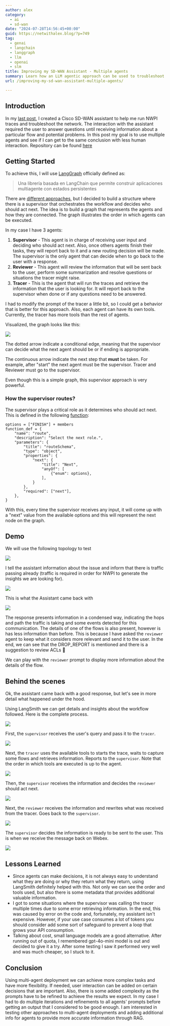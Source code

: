 ```yaml
---
author: alex
category:
  - ai
  - sd-wan
date: "2024-07-28T14:56:45+00:00"
guid: https://netwithalex.blog/?p=749
tag:
  - genai
  - langchain
  - langgraph
  - llm
  - openai
  - slm
title: Improving my SD-WAN Assistant - Multiple agents
summary: Learn how an LLM agentic approach can be used to troubleshoot your SD-WAN network
url: /improving-my-sd-wan-assistant-multiple-agents/

---
```

## Introduction

In my [last post](/building-my-first-sd-wan-ai-assistant-with-langchain/), I created a Cisco SD-WAN assistant to help me run NWPI traces and troubleshoot the network. The interaction with the assistant required the user to answer questions until receiving information about a particular flow and potential problems. In this post my goal is to use multiple agents and see if I can get to the same conclusion with less human interaction. Repository can be found [here](https://github.com/aruiz-p/sdwan-langgraph)

## Getting Started

To achieve this, I will use [LangGraph](https://langchain-ai.github.io/langgraph/) officially defined as:

>Una librería basada en LangChain que permite construir aplicaciones multiagente con estados persistentes

There are [different approaches](https://langchain-ai.github.io/langgraph/tutorials/#multi-agent-systems), but I decided to build a structure where there is a supervisor that orchestrates the workflow and decides who should act next. The idea is to build a graph that represents the agents and how they are connected. The graph illustrates the order in which agents can be executed.



In my case I have 3 agents:

1. **Supervisor** \- This agent is in charge of receiving user input and deciding who should act next. Also, once others agents finish their tasks, they will report back to it and a new routing decision will be made. The supervisor is the only agent that can decide when to go back to the user with a response.
1. **Reviewer** \- This agent will review the information that will be sent back to the user, perform some summarization and resolve questions or situations the tracer might raise.
1. **Tracer** \- This is the agent that will run the traces and retrieve the information that the user is looking for. It will report back to the supervisor when done or if any questions need to be answered.

I had to modify the prompt of the tracer a little bit, so I could get a behavior that is better for this approach. Also, each agent can have its own tools. Currently, the tracer has more tools than the rest of agents.

Visualized, the graph looks like this:

![](/wp-content/uploads/2024/07/graph.png)

The dotted arrow indicate a conditional edge, meaning that the supervisor can decide what the next agent should be or if ending is appropriate.

The continuous arrow indicate the next step that **must** be taken. For example, after "start" the next agent must be the supervisor. Tracer and Reviewer must go to the supervisor.

Even though this is a simple graph, this supervisor approach is very powerful.

### How the supervisor routes?

The supervisor plays a critical role as it determines who should act next. This is defined in the following [function](https://platform.openai.com/docs/guides/function-calling):

```
options = ["FINISH"] + members
function_def = {
    "name": "route",
    "description": "Select the next role.",
    "parameters": {
        "title": "routeSchema",
        "type": "object",
        "properties": {
            "next": {
                "title": "Next",
                "anyOf": [
                    {"enum": options},
                ],
            }
        },
        "required": ["next"],
    },
}
```

With this, every time the supervisor receives any input, it will come up with a "next" value from the available options and this will represent the next node on the graph.

## Demo

We will use the following topology to test

![](/wp-content/uploads/2024/07/Topology-2.png)

I tell the assistant information about the issue and inform that there is traffic passing already (traffic is required in order for NWPI to generate the insights we are looking for).

![](/wp-content/uploads/2024/07/query.png)

This is what the Assistant came back with

![](/wp-content/uploads/2024/07/agent-resp.png)

The response presents information in a condensed way, indicating the hops and path the traffic is taking and some events detected for this communication. The details of one of the flows is also present, however is has less information than before. This is because I have asked the `reviewer ` agent to keep what it considers more relevant and send it to the user. In the end, we can see that the DROP\_REPORT is mentioned and there is a suggestion to review ACLs 🎉

We can play with the `reviewer` prompt to display more information about the details of the flow.

## Behind the scenes

Ok, the assistant came back with a good response, but let's see in more detail what happened under the hood.

Using LangSmith we can get details and insights about the workflow followed. Here is the complete process.

![](/wp-content/uploads/2024/07/agent-workflow.png)

First, the `supervisor` receives the user's query and pass it to the `tracer`.

![](/wp-content/uploads/2024/07/sup1.png)

Next, the `tracer` uses the available tools to starts the trace, waits to capture some flows and retrieves information. Reports to the `supervisor`. Note that the order in which tools are executed is up to the agent.

![](/wp-content/uploads/2024/07/Tracer.png)

Then, the `supervisor` receives the information and decides the `reviewer` should act next.

![](/wp-content/uploads/2024/07/sup2.png)

Next, the `reviewer` receives the information and rewrites what was received from the tracer. Goes back to the `supervisor`.

![](/wp-content/uploads/2024/07/rev1.png)

The `supervisor` decides the information is ready to be sent to the user. This is when we receive the message back on Webex.

![](/wp-content/uploads/2024/07/Sup3.png)

## Lessons Learned

- Since agents can make decisions, it is not always easy to understand what they are doing or why they return what they return, using LangSmith definitely helped with this. Not only we can see the order and tools used, but also there is some metadata that provides additional valuable information.
- I got to some situations where the supervisor was calling the tracer multiple times due to some error retrieving information. In the end, this was caused by error on the code and, fortunately, my assistant isn't expensive. However, if your use case consumes a lot of tokens you should consider add some sort of safeguard to prevent a loop that grows your API consumption.
- Talking about cost, small language models are a good alternative. After running out of quota, I remembered gpt-4o-mini model is out and decided to give it a try. After some testing I saw it performed very well and was much cheaper, so I stuck to it.

## Conclusion

Using multi-agent deployment we can achieve more complex tasks and have more flexibility. If needed, user interaction can be added on certain decisions that are important. Also, there is some added complexity as the prompts have to be refined to achieve the results we expect. In my case I had to do multiple iterations and refinements to all agents' prompts before getting an output that I considered to be good enough. I am interested in testing other approaches to multi-agent deployments and adding additional info for agents to provide more accurate information through RAG.
